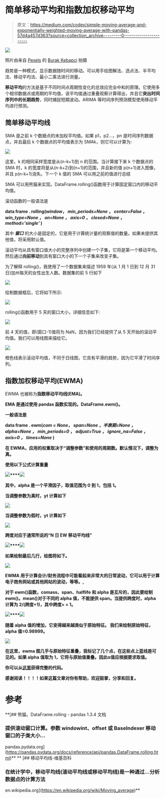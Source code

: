 # 简单移动平均和指数加权移动平均

> 原文：<https://medium.com/codex/simple-moving-average-and-exponentially-weighted-moving-average-with-pandas-57d4a457d363?source=collection_archive---------0----------------------->

![](img/6748bf67f23a2173dd11398d52a66480.png)

照片由来自 [Pexels](https://www.pexels.com/photo/graphs-display-on-an-ipad-187041/?utm_content=attributionCopyText&utm_medium=referral&utm_source=pexels) 的 [Burak Kebapci](https://www.pexels.com/@weekendplayer?utm_content=attributionCopyText&utm_medium=referral&utm_source=pexels) 拍摄

趋势是一种模式，显示数据随时间的移动。可以用手绘图解法、选点法、半平均法、移动平均法、最小二乘法进行测量。

**移动平均**的方法是基于不同时间点周期性变化的总效应完全中和的原理。它使用多个相邻数据点或周期的平均值，该平均值通过重叠观察计算得出，并且它**突出时间序列中的长期趋势**，同时捕捉短期波动。ARIMA 等时间序列预测模型使用移动平均进行预测。

## 简单移动平均线

SMA 是之前 k 个数据点的未加权平均值。如果 p1，p2…，pn 是时间序列数据点，并且最后 k 个数据点的平均值表示为 SMAk，则它可以计算为:

![](img/48ea43593a08681819140709b0858ca4.png)

这里，k 的相同采样宽度是从(n-k+1)到 n 的范围。当计算接下来 k 个数据点的 SMA 时，k 的宽度将是从(n-k+2)到(n+1)的范围，并且新的值 p(n+1)进入图像，并且 p(n-k+1)消失。下一个 k 值的 SMA 可以用之前的值进行总结

SMA 可以用熊猫来实现。DataFrame.rolling()函数用于计算固定窗口内的移动平均值。

滚动函数的一般语法是

**data frame . rolling(*window*， *min_periods=None* ， *center=False* ， *win_type=None* ， *on=None* ， *axis=0* ， *closed=None* ， *method='single'* )**

其中 ***窗口*** 的大小是固定的，它是用于计算统计量的观察值的数量。如果未提供其他值，将采用默认值。

滚动平均从具有窗口值大小的完整序列中创建一个子集，它将是第一个移动平均。然后通过**向前移动**到具有窗口大小的下一个子集来改变子集。

为了解释 rolling()，我使用了一个数据集来描述 1959 年(从 1 月 1 日到 12 月 31 日)加州每天的女性出生人数。数据集的前 5 行如下

![](img/821c508e0b42295b7ac008b9aab28d89.png)

绘制数据框后，它将如下所示:

![](img/f5fb4b3172c118f0f1604d315ed9b660.png)

rolling()函数用于 5 天的窗口大小，详细信息如下:

![](img/7a05307a183b9012fb3202a4053d9aec.png)

前 4 天的值，即(窗口-1)值将为 NaN，因为我们已经提供了从 5 天开始的滚动平均值。我们可以用线图来描绘它。

![](img/0584d0ffe396c567cc8ec27e506b571e.png)

橙色线表示滚动平均值，不同于日线图，它具有平滑的趋势，因为它平滑了时间序列。

## **指数加权移动平均(EWMA)**

EWMA 也被称为**指数移动平均线(EMA)。**

**EMA 是通过使用 pandas 函数实现的。DataFrame.ewm()。**

**一般语法是**

****data frame . ewm(*com = None*， *span=None* ，*半衰期=None* ， *alpha=None* ， *min_periods=0* ， *adjust=True* ， *ignore_na=False* ， *axis=0* ， *times=None* )****

**在 EWMA，应用的权重取决于“调整参数”和使用的周期数。默认情况下，调整为真。**

**使用以下公式计算重量**

**![](img/7b66896c7fa19a5acd5ea2ea695c8b20.png)****![](img/843bdd9d7672dcc77b0952f47b7ecb26.png)**

****其中，alpha 是一个平滑因子，取值范围为 0 到 1，包括 1。****

**当调整参数为真时，yt 计算如下**

**![](img/b559d9a703695178e08bcebe3b9cb0ea.png)**

**当调整参数为假时，yt 计算如下**

**![](img/9d15336157ec3b017a52cfc106192aac.png)**

**跨度对应于通常所说的“N 日 EW 移动平均线”**

**![](img/ccfb323a7e85c7d86e7f9ef89904d2ca.png)****![](img/767ead127c0ef3c51759e621d57000f9.png)**

**如果绘制最后几行，绘图将如下。**

**![](img/029fba085043b17292aeb872db219767.png)**

**EWMA 用于计算会计/财务流程中可能看起来非常大的日常波动，它可以用于计算电子商务网站或其他网站的波动，等等。,**

**对于 ewm()函数，comass、span、halflife 和 alpha 是互斥的，因此要绘制 ewm()。mean()对于不同的 alpha 值，不能提供 span。当提供跨度时，alpha 计算为 2/(跨度+1)，其中跨度> = 1。**

**![](img/e6740fe080d9210f16ffe48106ce4e88.png)****![](img/b81c9e91964cfa720273f5553f492e97.png)**

**随着 alpha 值的增加，它变得越来越类似于原始特征。
我们来绘制原始特征，alpha 值=0.98999。**

**![](img/0b14f5c54c39f4973876ab436af34dd8.png)**

**在这里，ewma 图几乎与原始特征重叠，我标记了几个点，在这些点上蓝线是可见的。如果 alpha 值取为 1，它将与原始值重叠。因此α值应根据要求取值。**

**你可以从[这里](https://github.com/SandKrish/TimeSeries/blob/main/SMA_EWMA.ipynb)获得完整的代码。**

****感谢阅读！！！！如果这篇文章对你有帮助，欢迎鼓掌，分享和回复。****

# **参考**

 **[## 熊猫。DataFrame.rolling - pandas 1.3.4 文档

### 提供滚动窗口计算。参数 windowint、offset 或 BaseIndexer 移动窗口的子类大小…

pandas.pydata.org](https://pandas.pydata.org/docs/reference/api/pandas.DataFrame.rolling.html)** **[](https://en.wikipedia.org/wiki/Moving_average) [## 移动平均线-维基百科

### 在统计学中，移动平均线(滚动平均线或移动平均线)是一种通过…分析数据点的计算方法

en.wikipedia.org](https://en.wikipedia.org/wiki/Moving_average)**